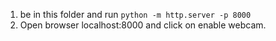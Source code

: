 1. be in this folder and run ``python -m http.server -p 8000``
2. Open browser localhost:8000 and click on enable webcam.